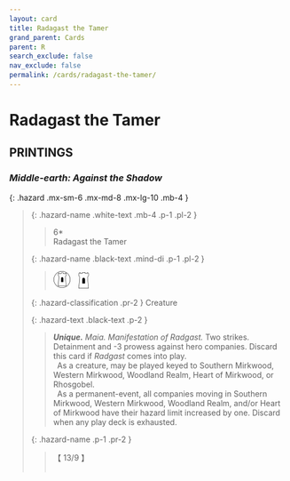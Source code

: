 ```yaml
---
layout: card
title: Radagast the Tamer
grand_parent: Cards
parent: R
search_exclude: false
nav_exclude: false
permalink: /cards/radagast-the-tamer/
---
```


# Radagast the Tamer


## PRINTINGS


### _Middle-earth: Against the Shadow_

{: .hazard .mx-sm-6 .mx-md-8 .mx-lg-10 .mb-4 }
> {: .hazard-name .white-text .mb-4 .p-1 .pl-2 }
> > <div class="hazard-mp">6*</div>
> > <div class="card-name">Radagast the Tamer</div>
>
> {: .hazard-name .black-text .mind-di .p-1 .pl-2 }
> > ![](/assets/images/free-domain.svg)&emsp;![](/assets/images/free-hold.svg)
>
> {: .hazard-classification .pr-2 }
> Creature
>
> {: .hazard-text .black-text .p-2 }
> > _**Unique.**_ _Maia._ _Manifestation of Radgast._ Two strikes. Detainment and -3 prowess against hero companies. Discard this card if _Radgast_ comes into play. <br>&ensp;As a creature, may be played keyed to Southern Mirkwood, Western Mirkwood, Woodland Realm, Heart of Mirkwood, or Rhosgobel. <br>&ensp;As a permanent-event, all companies moving in Southern Mirkwood, Western Mirkwood, Woodland Realm, and/or Heart of Mirkwood have their hazard limit increased by one. Discard when any play deck is exhausted. 
>
> {: .hazard-name .p-1 .pr-2 }
> > <div class="card-shield">【 13/9 】</div>
> > <div class="card-corruption">&nbsp;</div>


